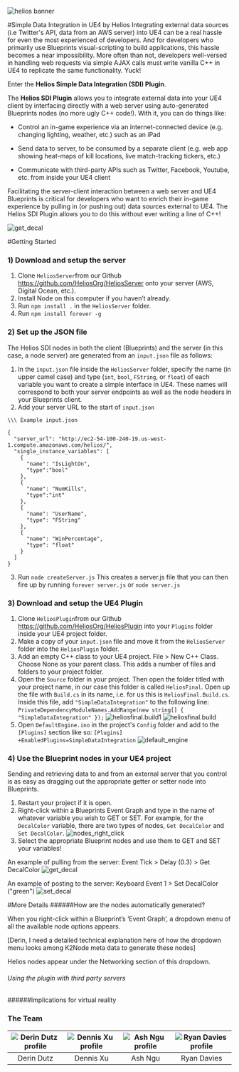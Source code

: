 ![helios banner](http://i.imgur.com/S16v4Ux.png)

#Simple Data Integration in UE4 by Helios
Integrating external data sources (i.e Twitter's API, data from an AWS server) into UE4 can be a real hassle for even the most experienced of developers. And for developers who primarily use Blueprints visual-scripting to build applications, this hassle becomes a near impossibility. More often than not, developers well-versed in handling web requests via simple AJAX calls must write vanilla C++ in UE4 to replicate the same functionality. Yuck!

Enter the **Helios Simple Data Integration (SDI) Plugin**.

The **Helios SDI Plugin** allows you to integrate external data into your UE4 client by interfacing directly with a web server using auto-generated Blueprints nodes (no more ugly C++ code!). With it, you can do things like:

- Control an in-game experience via an internet-connected device (e.g. changing lighting, weather, etc.) such as an iPad

- Send data to server, to be consumed by a separate client (e.g. web app showing heat-maps of kill locations, live match-tracking tickers, etc.)

- Communicate with third-party APIs such as Twitter, Facebook, Youtube, etc. from inside your UE4 client

Facilitating the server-client interaction between a web server and UE4 Blueprints is critical for developers who want to enrich their in-game experience by pulling in (or pushing out) data sources external to UE4. The Helios SDI Plugin allows you to do this without ever writing a line of C++!

![get_decal](http://i.imgur.com/oWyfee6.png)

#Getting Started

### 1) Download and setup the server
1. Clone `HeliosServer`from our Github https://github.com/HeliosOrg/HeliosServer onto your server (AWS, Digital Ocean, etc.).
2. Install Node on this computer if you haven’t already.
3. Run `npm install .` in the `HeliosServer` folder.
4. Run `npm install forever -g`

### 2) Set up the JSON file
The Helios SDI nodes in both the client (Blueprints) and the server (in this case, a node server) are generated from an `input.json` file as follows:
	
1. In the `input.json` file inside the `HeliosServer` folder, specify the name (in upper camel case) and type (`int`, `bool`, `FString`, or `float`) of each variable you want to create a simple interface in UE4. These names will correspond to both your server endpoints as well as the node headers in your Blueprints client. 
2. Add your server URL to the start of `input.json`

```
\\\ Example input.json

{
  "server_url": "http://ec2-54-100-240-19.us-west-1.compute.amazonaws.com/helios/",
  "single_instance_variables": [
    {
      "name": "IsLightOn",
      "type":"bool" 
    },
    {
      "name": "NumKills",
      "type":"int"
    },
    {
      "name": "UserName",
      "type": "FString"
    },
    {
      "name": "WinPercentage",
      "type": "float"
    }
  ]
}

```
3. Run `node createServer.js` This creates a server.js file that you can then fire up by running `forever server.js` or `node server.js`


### 3) Download and setup the UE4 Plugin

1. Clone `HeliosPlugin`from our Github https://github.com/HeliosOrg/HeliosPlugin into your `Plugins` folder inside your UE4 project folder.
2. Make a copy of your `input.json` file and move it from the `HeliosServer` folder into the `HeliosPlugin` folder.
3. Add an empty C++ class to your UE4 project. File > New C++ Class. Choose None as your parent class. This adds a number of files and folders to your project folder.
4. Open the `Source` folder in your project. Then open the folder titled with your project name, in our case this folder is called `HeliosFinal`. Open up the file with `Build.cs` in its name, i.e. for us this is `HeliosFinal.Build.cs`. Inside this file, add `"SimpleDataIntegration"` to the following line: `PrivateDependencyModuleNames.AddRange(new string[] { "SimpleDataIntegration" });`
![heliosfinal.build1](http://i.imgur.com/kuIOFuc.png)
![heliosfinal.build](http://i.imgur.com/K0ckYQe.png)
5. Open `DefaultEngine.ino` in the project's `Config` folder and add to the `[Plugins]` section like so:
`[Plugins]
+EnabledPlugins=SimpleDataIntegration`
![default_engine](http://i.imgur.com/TOSyWpg.png)

### 4) Use the Blueprint nodes in your UE4 project
Sending and retrieving data to and from an external server that you control is as easy as dragging out the appropriate getter or setter node into Blueprints.

1. Restart your project if it is open.
2. Right-click within a Blueprints Event Graph and type in the name of whatever variable you wish to GET or SET. For example, for the `DecalColor` variable, there are two types of nodes, `Get DecalColor` and `Set DecalColor`.
![nodes_right_click](http://i.imgur.com/yzeKPwr.png)
3. Select the appropriate Blueprint nodes and use them to GET and SET your variables!

An example of pulling from the server: Event Tick > Delay (0.3) > Get DecalColor
![get_decal](http://i.imgur.com/oWyfee6.png)

An example of posting to the server:
Keyboard Event 1 > Set DecalColor ("green")
![set_decal](http://i.imgur.com/k8AJAwc.png)


#More Details
######How are the nodes automatically generated?

When you right-click within a Blueprint’s ‘Event Graph’, a dropdown menu of all the available node options appears.

[Derin, I need a detailed technical explanation here of how the dropdown menu looks among K2Node meta data to generate these nodes]

Helios nodes appear under the Networking section of this dropdown.

###### Using the plugin with third party servers

 
######Implications for virtual reality
 
 
### The Team

| ![Derin Dutz profile](http://i.imgur.com/Y36vNH9.png) | ![Dennis Xu profile](http://i.imgur.com/txhQ4W2.png) | ![Ash Ngu profile](http://i.imgur.com/Lc5IIkR.png) | ![Ryan Davies profile](http://i.imgur.com/a7XueIR.png) |
|:---:|:---:|:---:|:---:|
| Derin Dutz | Dennis Xu | Ash Ngu | Ryan Davies |

